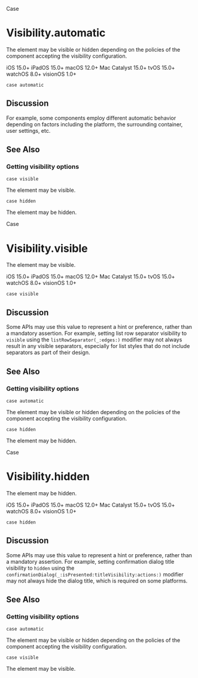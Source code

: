Case

# Visibility.automatic

The element may be visible or hidden depending on the policies of the
component accepting the visibility configuration.

iOS 15.0+  iPadOS 15.0+  macOS 12.0+  Mac Catalyst 15.0+  tvOS 15.0+  watchOS
8.0+  visionOS 1.0+

    
    
    case automatic

## Discussion

For example, some components employ different automatic behavior depending on
factors including the platform, the surrounding container, user settings, etc.

## See Also

### Getting visibility options

`case visible`

The element may be visible.

`case hidden`

The element may be hidden.

Case

# Visibility.visible

The element may be visible.

iOS 15.0+  iPadOS 15.0+  macOS 12.0+  Mac Catalyst 15.0+  tvOS 15.0+  watchOS
8.0+  visionOS 1.0+

    
    
    case visible

## Discussion

Some APIs may use this value to represent a hint or preference, rather than a
mandatory assertion. For example, setting list row separator visibility to
`visible` using the `listRowSeparator(_:edges:)` modifier may not always
result in any visible separators, especially for list styles that do not
include separators as part of their design.

## See Also

### Getting visibility options

`case automatic`

The element may be visible or hidden depending on the policies of the
component accepting the visibility configuration.

`case hidden`

The element may be hidden.

Case

# Visibility.hidden

The element may be hidden.

iOS 15.0+  iPadOS 15.0+  macOS 12.0+  Mac Catalyst 15.0+  tvOS 15.0+  watchOS
8.0+  visionOS 1.0+

    
    
    case hidden

## Discussion

Some APIs may use this value to represent a hint or preference, rather than a
mandatory assertion. For example, setting confirmation dialog title visibility
to `hidden` using the
`confirmationDialog(_:isPresented:titleVisibility:actions:)` modifier may not
always hide the dialog title, which is required on some platforms.

## See Also

### Getting visibility options

`case automatic`

The element may be visible or hidden depending on the policies of the
component accepting the visibility configuration.

`case visible`

The element may be visible.

